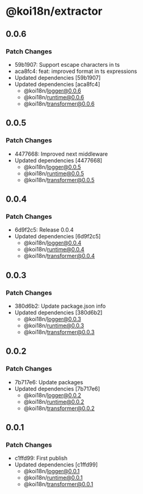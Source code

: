 # @koi18n/extractor

## 0.0.6

### Patch Changes

- 59b1907: Support escape characters in ts
- aca8fc4: feat: improved format in ts expressions
- Updated dependencies [59b1907]
- Updated dependencies [aca8fc4]
  - @koi18n/logger@0.0.6
  - @koi18n/runtime@0.0.6
  - @koi18n/transformer@0.0.6

## 0.0.5

### Patch Changes

- 4477668: Improved next middleware
- Updated dependencies [4477668]
  - @koi18n/logger@0.0.5
  - @koi18n/runtime@0.0.5
  - @koi18n/transformer@0.0.5

## 0.0.4

### Patch Changes

- 6d9f2c5: Release 0.0.4
- Updated dependencies [6d9f2c5]
  - @koi18n/logger@0.0.4
  - @koi18n/runtime@0.0.4
  - @koi18n/transformer@0.0.4

## 0.0.3

### Patch Changes

- 380d6b2: Update package.json info
- Updated dependencies [380d6b2]
  - @koi18n/logger@0.0.3
  - @koi18n/runtime@0.0.3
  - @koi18n/transformer@0.0.3

## 0.0.2

### Patch Changes

- 7b717e6: Update packages
- Updated dependencies [7b717e6]
  - @koi18n/logger@0.0.2
  - @koi18n/runtime@0.0.2
  - @koi18n/transformer@0.0.2

## 0.0.1

### Patch Changes

- c1ffd99: First publish
- Updated dependencies [c1ffd99]
  - @koi18n/logger@0.0.1
  - @koi18n/runtime@0.0.1
  - @koi18n/transformer@0.0.1
